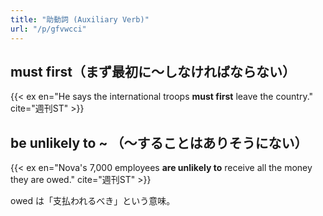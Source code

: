 ```yaml
---
title: "助動詞 (Auxiliary Verb)"
url: "/p/gfvwcci"
---
```


must first（まず最初に～しなければならない）
----

{{< ex en="He says the international troops **must first** leave the country." cite="週刊ST" >}}


be unlikely to ~ （～することはありそうにない）
----

{{< ex en="Nova's 7,000 employees **are unlikely to** receive all the money they are owed." cite="週刊ST" >}}

owed は「支払われるべき」という意味。

